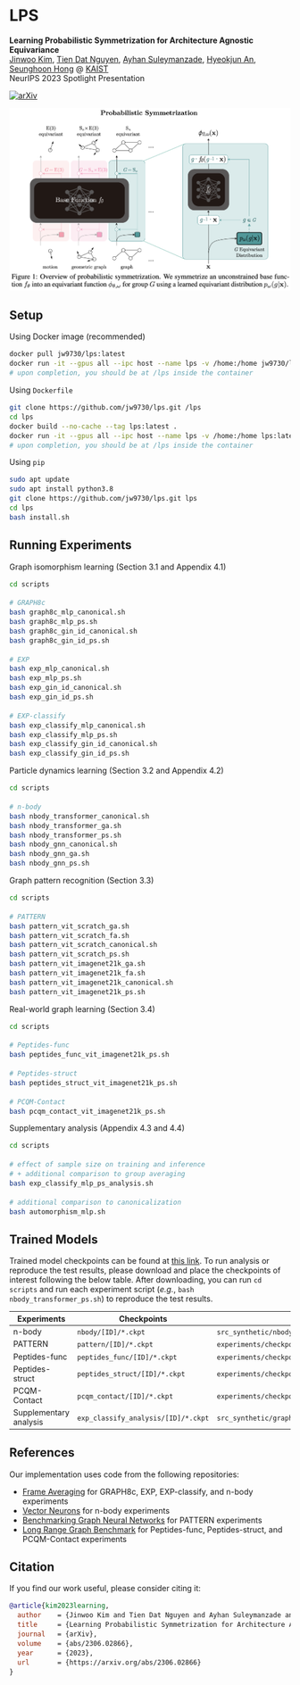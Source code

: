 # LPS

**Learning Probabilistic Symmetrization for Architecture Agnostic Equivariance** \
[Jinwoo Kim](https://bit.ly/jinwoo-kim), [Tien Dat Nguyen](https://github.com/tiendatnguyen-vision), [Ayhan Suleymanzade](https://github.com/MisakiTaro0414), [Hyeokjun An](https://hyeokjun-an.github.io/hyeokjun-an/Hyeokjun-An.html), [Seunghoon Hong](https://maga33.github.io/) @ [KAIST](https://www.kaist.ac.kr/en/) \
NeurIPS 2023 Spotlight Presentation

[![arXiv](https://img.shields.io/badge/arXiv-2306.02866-b31b1b.svg)](https://arxiv.org/abs/2306.02866)

![image-lps](./docs/lps.png)

## Setup

Using Docker image (recommended)

```bash
docker pull jw9730/lps:latest
docker run -it --gpus all --ipc host --name lps -v /home:/home jw9730/lps:latest bash
# upon completion, you should be at /lps inside the container
```

Using ```Dockerfile```

```bash
git clone https://github.com/jw9730/lps.git /lps
cd lps
docker build --no-cache --tag lps:latest .
docker run -it --gpus all --ipc host --name lps -v /home:/home lps:latest bash
# upon completion, you should be at /lps inside the container
```

Using ```pip```

```bash
sudo apt update
sudo apt install python3.8
git clone https://github.com/jw9730/lps.git lps
cd lps
bash install.sh
```

## Running Experiments

Graph isomorphism learning (Section 3.1 and Appendix 4.1)

```bash
cd scripts

# GRAPH8c
bash graph8c_mlp_canonical.sh
bash graph8c_mlp_ps.sh
bash graph8c_gin_id_canonical.sh
bash graph8c_gin_id_ps.sh

# EXP
bash exp_mlp_canonical.sh
bash exp_mlp_ps.sh
bash exp_gin_id_canonical.sh
bash exp_gin_id_ps.sh

# EXP-classify
bash exp_classify_mlp_canonical.sh
bash exp_classify_mlp_ps.sh
bash exp_classify_gin_id_canonical.sh
bash exp_classify_gin_id_ps.sh
```

Particle dynamics learning (Section 3.2 and Appendix 4.2)

```bash
cd scripts

# n-body
bash nbody_transformer_canonical.sh
bash nbody_transformer_ga.sh
bash nbody_transformer_ps.sh
bash nbody_gnn_canonical.sh
bash nbody_gnn_ga.sh
bash nbody_gnn_ps.sh
```

Graph pattern recognition (Section 3.3)

```bash
cd scripts

# PATTERN
bash pattern_vit_scratch_ga.sh
bash pattern_vit_scratch_fa.sh
bash pattern_vit_scratch_canonical.sh
bash pattern_vit_scratch_ps.sh
bash pattern_vit_imagenet21k_ga.sh
bash pattern_vit_imagenet21k_fa.sh
bash pattern_vit_imagenet21k_canonical.sh
bash pattern_vit_imagenet21k_ps.sh
```

Real-world graph learning (Section 3.4)

```bash
cd scripts

# Peptides-func
bash peptides_func_vit_imagenet21k_ps.sh

# Peptides-struct
bash peptides_struct_vit_imagenet21k_ps.sh

# PCQM-Contact
bash pcqm_contact_vit_imagenet21k_ps.sh
```

Supplementary analysis (Appendix 4.3 and 4.4)

```bash
cd scripts

# effect of sample size on training and inference
# + additional comparison to group averaging
bash exp_classify_mlp_ps_analysis.sh

# additional comparison to canonicalization
bash automorphism_mlp.sh
```

## Trained Models

Trained model checkpoints can be found at [this link](https://drive.google.com/drive/folders/12P95QRLERYSqh-v8vIGB-yCKNGDzj727?usp=sharing).
To run analysis or reproduce the test results, please download and place the checkpoints of interest following the below table.
After downloading, you can run `cd scripts` and run each experiment script (*e.g.*, `bash nbody_transformer_ps.sh`) to reproduce the test results.

| Experiments | Checkpoints | Download into |
|---|---|---|
| n-body | `nbody/[ID]/*.ckpt` | `src_synthetic/nbody/experiments/checkpoints/[ID]/*.ckpt` |
| PATTERN | `pattern/[ID]/*.ckpt` | `experiments/checkpoints/gnn_benchmark_pattern/[ID]/*.ckpt` |
| Peptides-func | `peptides_func/[ID]/*.ckpt` | `experiments/checkpoints/lrgb_peptides_func/[ID]/*.ckpt` |
| Peptides-struct | `peptides_struct/[ID]/*.ckpt` | `experiments/checkpoints/lrgb_peptides_struct/[ID]/*.ckpt` |
| PCQM-Contact | `pcqm_contact/[ID]/*.ckpt` | `experiments/checkpoints/lrgb_pcqm_contact/[ID]/*.ckpt` |
| Supplementary analysis | `exp_classify_analysis/[ID]/*.ckpt` | `src_synthetic/graph_separation/experiments/checkpoints/[ID]/*.ckpt` |

## References

Our implementation uses code from the following repositories:

- [Frame Averaging](https://github.com/omri1348/Frame-Averaging) for GRAPH8c, EXP, EXP-classify, and n-body experiments
- [Vector Neurons](https://github.com/FlyingGiraffe/vnn) for n-body experiments
- [Benchmarking Graph Neural Networks](https://github.com/graphdeeplearning/benchmarking-gnns) for PATTERN experiments
- [Long Range Graph Benchmark](https://github.com/vijaydwivedi75/lrgb) for Peptides-func, Peptides-struct, and PCQM-Contact experiments

## Citation

If you find our work useful, please consider citing it:

```bib
@article{kim2023learning,
  author    = {Jinwoo Kim and Tien Dat Nguyen and Ayhan Suleymanzade and Hyeokjun An and Seunghoon Hong},
  title     = {Learning Probabilistic Symmetrization for Architecture Agnostic Equivariance},
  journal   = {arXiv},
  volume    = {abs/2306.02866},
  year      = {2023},
  url       = {https://arxiv.org/abs/2306.02866}
}
```
